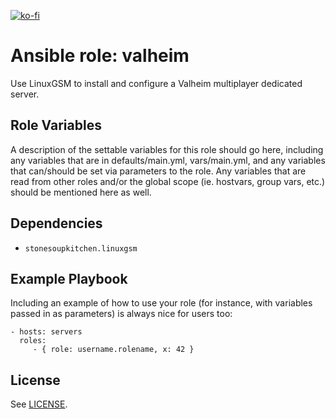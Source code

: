 [![ko-fi](https://ko-fi.com/img/githubbutton_sm.svg)](https://ko-fi.com/H2H43P9OI)

Ansible role: valheim
=========

Use LinuxGSM to install and configure a Valheim multiplayer dedicated server.

Role Variables
--------------

A description of the settable variables for this role should go here, including any variables that are in defaults/main.yml, vars/main.yml, and any variables that can/should be set via parameters to the role. Any variables that are read from other roles and/or the global scope (ie. hostvars, group vars, etc.) should be mentioned here as well.

Dependencies
------------

* `stonesoupkitchen.linuxgsm`

Example Playbook
----------------

Including an example of how to use your role (for instance, with variables passed in as parameters) is always nice for users too:

    - hosts: servers
      roles:
         - { role: username.rolename, x: 42 }

License
-------

See [LICENSE](LICENSE).

